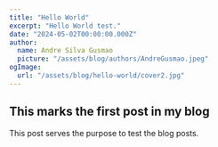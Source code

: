 ```yaml
---
title: "Hello World"
excerpt: "Hello World test."
date: "2024-05-02T00:00:00.000Z"
author:
  name: Andre Silva Gusmao
  picture: "/assets/blog/authors/AndreGusmao.jpeg"
ogImage:
  url: "/assets/blog/hello-world/cover2.jpg"
---
```


## This marks the first post in my blog
This post serves the purpose to test the blog posts.